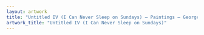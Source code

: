 ```yaml
---
layout: artwork
title: "Untitled IV (I Can Never Sleep on Sundays) — Paintings — George Chapman"
artwork_title: "Untitled IV (I Can Never Sleep on Sundays)"
---
```


